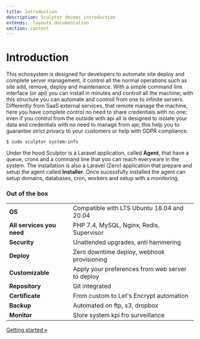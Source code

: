 ```yaml
---
title: Introduction
description: Sculptor devops introduction
extends: _layouts.documentation
section: content
---
```


# Introduction
This echosystem is designed for developers to automate site deploy and complete server management, it control all the normal operations such as site add, remove, deploy and maintenance. With a simple command line interface (or api) you can install in minutes and controll all the machine; with this structure you can automate and controll from one to infinite servers. Differently from SaaS external services, that remote manage the machine, here you have complete control no need to share credentials with no one; even if you control from the outside with api all is designed to isolate your data and credentials with no need to manage from api; this help you to guarantee strict privacy to your customers or help with GDPR compliance.

```shell
$ sudo sculptor system:info
```

Under the hood Sculptor is a Laravel application, called **Agent**, that have a queue, crons and a command line that you can reach everyware in the system.
The installation is also a Laravel (Zero) application that prepare and setup the agent called **Installer**. Once sucessfully installed the agent can setup domains, databases, cron, workers and setup with a monitoring.

### Out of the box
|||
|--------|-------|
|**OS**| Compatible with LTS Ubuntu 18.04 and 20.04 |
|**All services you need**| PHP 7.4, MySQL, Nginx, Redis, Supervisor|
|**Security**| Unattended upgrades, anti hammering|
|**Deploy**| Zero downtime deploy, webhook provisioning|
|**Customizable**| Apply your preferences from web server to deploy|
|**Repository**| Git integrated|
|**Certificate**| From custom to Let's Encrypt automation|
|**Backup**| Automated on ftp, s3, dropbox|
|**Monitor**| Store system kpi fro surveillance |

[Getting started &raquo;](/docs/getting-started)